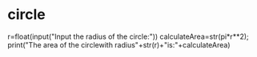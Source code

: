# circle
r=float(input("Input the radius of the circle:"))
calculateArea=str(pi*r**2);
print("The area of the circlewith radius"+str(r)+"is:"+calculateArea)
